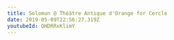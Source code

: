```yaml
---
title: Solomun @ Théâtre Antique d'Orange for Cercle
date: 2019-05-09T22:56:27.319Z
youtubeId: QHDRRxKlimY
---
```

